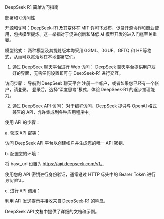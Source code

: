 DeepSeek R1 简单访问指南



部署和可访问性

开源和许可：DeepSeek-R1 及其变体在 MIT 许可下发布，促进开源协作和商业使用，包括模型提炼。这一举措对于促进创新和降低 AI 模型开发的进入门槛至关重要。

模型格式：
两种模型及其提炼版本均采用 GGML、GGUF、GPTQ 和 HF 等格式，从而可以灵活地在本地部署它们。
1. 通过 DeepSeek 聊天平台进行 Web 访问：
DeepSeek 聊天平台提供用户友好的界面，无需任何设置即可与 DeepSeek-R1 进行交互。

访问步骤：
导航到 DeepSeek 聊天平台
注册一个帐户，或者如果您已经有一个帐户，请登录。
登录后，选择“深度思考”模式，体验 DeepSeek-R1 的逐步推理能力。

2. 通过 DeepSeek API 访问：
对于编程访问，DeepSeek 提供与 OpenAI 格式兼容的 API，允许集成到各种应用程序中。

使用 API 的步骤：

a. 获取 API 密钥：

访问 DeepSeek API 平台以创建帐户并生成您的唯一 API 密钥。

b. 配置您的环境：

将 base_url 设置为 https://api.deepseek.com/v1。

使用您的 API 密钥进行身份验证，通常通过 HTTP 标头中的 Bearer Token 进行身份验证。

c. 进行 API 调用：

利用 API 发送提示并接收来自 DeepSeek-R1 的响应。

DeepSeek API 文档中提供了详细的文档和示例。


